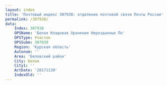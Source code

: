 ```yaml
---
layout: index
title: 'Почтовый индекс 307938: отделение почтовой связи Почты России'
permalink: /307938/
data:
    Index: 307938
    OPSName: 'Белая Кладовая Хранения Нерозданных По'
    OPSType: Участок
    OPSSubm: 307939
    Region: 'Курская область'
    Autonom: ''
    Area: 'Беловский район'
    City: Белая
    City1: ''
    ActDate: '20171130'
    IndexOld: ''
---
```

